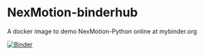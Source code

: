 # NexMotion-binderhub
A docker image to demo NexMotion-Python online at mybinder.org

[![Binder](https://mybinder.org/badge_logo.svg)](https://mybinder.org/v2/gh/RobinCPC/NexMotion-binderhub/27c9f35)
